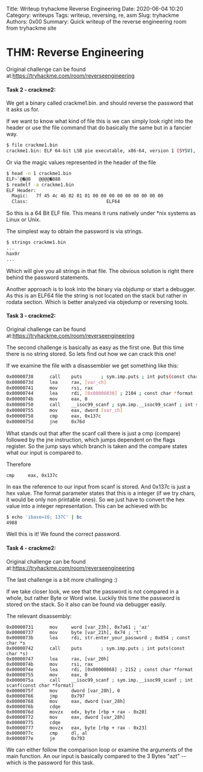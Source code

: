Title: Writeup tryhackme Reverse Engineering
Date: 2020-06-04 10:20
Category: writeups
Tags: writeup, reversing, re, asm
Slug: tryhackme
Authors: 0x00
Summary: Quick writeup of the reverse engineering room from tryhackme site

# THM: Reverse Engineering

Original challenge can be found at:<https://tryhackme.com/room/reverseengineering>

#### Task 2 - crackme2:

We get a binary called crackme1.bin. and should reverse the password that it asks us for.

If we want to know what kind of file this is we can simply look right into the header or use the file command that do basically the same but in a fancier way.

```bash
$ file crackme1.bin
crackme1.bin: ELF 64-bit LSB pie executable, x86-64, version 1 (SYSV), dynamically linked, interpreter /lib64/ld-linux-x86-64.so.2, for GNU/Linux 3.2.0, BuildID[sha1]=3864320789154e8960133afdf58ddf65f6f8273d, not stripped
```
Or via the magic values represented in the header of the file
```bash
$ head -n 1 crackme1.bin
ELF>`@�@8	@@@@�888 
$ readelf -a crackme1.bin
ELF Header:
  Magic:   7f 45 4c 46 02 01 01 00 00 00 00 00 00 00 00 00 
  Class:                             ELF64

```
So this is a 64 Bit ELF file. This means it runs natively under *nix systems as Linux or Unix.

The simplest way to obtain the password is via strings.

```bash
$ strings crackme1.bin
...
hax0r
...
```
Which will give you all strings in that file. The obvious solution is right there behind the password statements.

Another approach is to look into the binary via objdump or start a debugger. As this is an ELF64 file the string is not located on the stack but rather in rodata section. Which is better analyzed via objedump or reversing tools.

#### Task 3 - crackme2:

Original challenge can be found at:<https://tryhackme.com/room/reverseengineering>

The second challenge is basically as easy as the first one. But this time there is no string stored. So lets find out how we can crack this one!

If we examine the file with a disassembler we get something like this:

```bash
0x00000738      call    puts       ; sym.imp.puts ; int puts(const char *s)
0x0000073d      lea     rax, [var_ch]
0x00000741      mov     rsi, rax
0x00000744      lea     rdi, [0x00000838] ; 2104 ; const char *format
0x0000074b      mov     eax, 0
0x00000750      call    __isoc99_scanf ; sym.imp.__isoc99_scanf ; int scanf(const char *format)
0x00000755      mov     eax, dword [var_ch]
0x00000758      cmp     eax, 0x137c
0x0000075d      jne     0x76d
```

What stands out that after the scanf call there is just a cmp (compare) followed by the jne instruction, which jumps dependent on the flags register. So the jump says which branch is taken and the compare states what our input is compared to. 

Therefore

```
cmp     eax, 0x137c
```
In eax the reference to our input from scanf is stored. And 0x137c is just a hex value. The format parameter states that this is a integer (if we try chars, it would be only non printable ones). So we just have to convert the hex value into a integer representation. This can be achieved with bc
```bash
$ echo 'ibase=16; 137C' | bc
4988
```
Well this is it! We found the correct password.

#### Task 4 - crackme2:

Original challenge can be found at:<https://tryhackme.com/room/reverseengineering>

The last challenge is a bit more challinging :)

If we take closer look, we see that the password is not compared in a whole, but rather Byte or Word wise. Luckily this time the password is stored on the stack. So it also can be found via debugger easily.

The relevant disassembly:

```hex
0x00000731      mov     word [var_23h], 0x7a61 ; 'az'
0x00000737      mov     byte [var_21h], 0x74 ; 't'
0x0000073b      lea     rdi, str.enter_your_password ; 0x854 ; const char *s
0x00000742      call    puts       ; sym.imp.puts ; int puts(const char *s)
0x00000747      lea     rax, [var_20h]
0x0000074b      mov     rsi, rax
0x0000074e      lea     rdi, [0x00000868] ; 2152 ; const char *format
0x00000755      mov     eax, 0
0x0000075a      call    __isoc99_scanf ; sym.imp.__isoc99_scanf ; int scanf(const char *format)
0x0000075f      mov     dword [var_28h], 0
0x00000766      jmp     0x797
0x00000768      mov     eax, dword [var_28h]
0x0000076b      cdqe
0x0000076d      movzx   edx, byte [rbp + rax - 0x20]
0x00000772      mov     eax, dword [var_28h]
0x00000775      cdqe
0x00000777      movzx   eax, byte [rbp + rax - 0x23]
0x0000077c      cmp     dl, al
0x0000077e      je      0x793
```
We can either follow the comparison loop or examine the arguments of the main function. An our input is basically compared to the 3 Bytes "azt" -- which is the password for this task.
